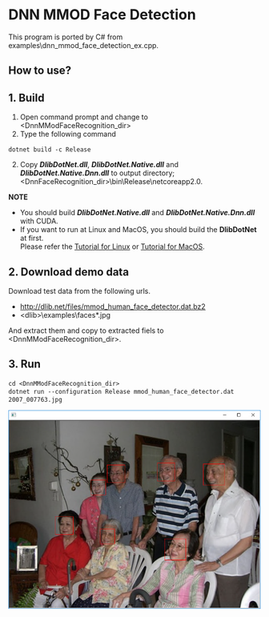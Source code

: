 ﻿# DNN MMOD Face Detection
 
This program is ported by C# from examples\dnn_mmod_face_detection_ex.cpp.

## How to use?

## 1. Build

1. Open command prompt and change to &lt;DnnMModFaceRecognition_dir&gt;
1. Type the following command
````
dotnet build -c Release
````
2. Copy ***DlibDotNet.dll***, ***DlibDotNet.Native.dll*** and ***DlibDotNet.Native.Dnn.dll*** to output directory; &lt;DnnFaceRecognition_dir&gt;\bin\Release\netcoreapp2.0.

**NOTE**  
- You should build ***DlibDotNet.Native.dll*** and ***DlibDotNet.Native.Dnn.dll*** with CUDA.
- If you want to run at Linux and MacOS, you should build the **DlibDotNet** at first.  
Please refer the [Tutorial for Linux](https://github.com/takuya-takeuchi/DlibDotNet/wiki/Tutorial-for-Linux) or [Tutorial for MacOS](https://github.com/takuya-takeuchi/DlibDotNet/wiki/Tutorial-for-MacOS).

## 2. Download demo data

Download test data from the following urls.

- http://dlib.net/files/mmod_human_face_detector.dat.bz2
- &lt;dlib&gt;\examples\faces\*.jpg

And extract them and copy to extracted fiels to &lt;DnnMModFaceRecognition_dir&gt;.

## 3. Run

````
cd <DnnMModFaceRecognition_dir>
dotnet run --configuration Release mmod_human_face_detector.dat 2007_007763.jpg
````

![All](images/sample.png "All")